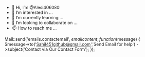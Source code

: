 - 👋 Hi, I’m @Alesi406080
- 👀 I’m interested in ...
- 🌱 I’m currently learning ...
- 💞️ I’m looking to collaborate on ...
- 📫 How to reach me ...

<!---
Alesi406080/Alesi406080 is a ✨ special ✨ repository because its `README.md` (this file) appears on your GitHub profile.
You can click the Preview link to take a look at your changes.
--->

Mail::send('emails.contactemail', $emailcontent, function($message)
 {
 $message->to('Sahil451github@gmail.com','Send Email for help')
 ->subject('Contact via Our Contact Form');
});
